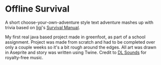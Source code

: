 # Offline Survival

A short choose-your-own-adventure style text adventure mashes up with trivia based on [ligi](https://github.com/ligi)'s [Survival Manual](https://github.com/ligi/SurvivalManual).

My first real java based project made in greenfoot, as part of a school assignment. Project was made from scratch and had to be completed over only a couple weeks so it's a bit rough around the edges. All art was drawn in Aseprite and story was written using Twine. Credit to [DL Sounds](https://www.dl-sounds.com) for royalty-free music.
